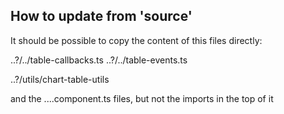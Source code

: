 

## How to update from 'source'

It should be possible to copy the content of this files directly:

..?/../table-callbacks.ts
..?/../table-events.ts

..?/utils/chart-table-utils

and the ....component.ts files, but not the imports in the top of it
